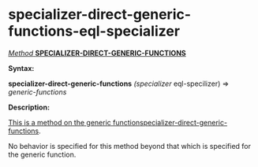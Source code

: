 specializer-direct-generic-functions-eql-specializer
====================================================

[*Method* **SPECIALIZER-DIRECT-GENERIC-FUNCTIONS**]()

**Syntax:**

**specializer-direct-generic-functions** *(specializer* eql-specilizer) => *generic-functions*

**Description:**

[This is a method on the generic function]()[specializer-direct-generic-functions](specializer-direct-generic-functions.md).

No behavior is specified for this method beyond that which is specified for the generic function.
